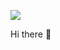 <a href="https://jjonhwa.github.io/" target="_blank"><img src="https://img.shields.io/badge/-Blog-brightgreen?style=plastic&logo=#1769AA&logoColor=57B118"/></a>

Hi there 👋
